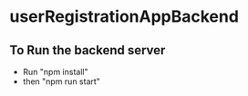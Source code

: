 # userRegistrationAppBackend

## To Run the backend server 

- Run  "npm install"
- then  "npm run start"
